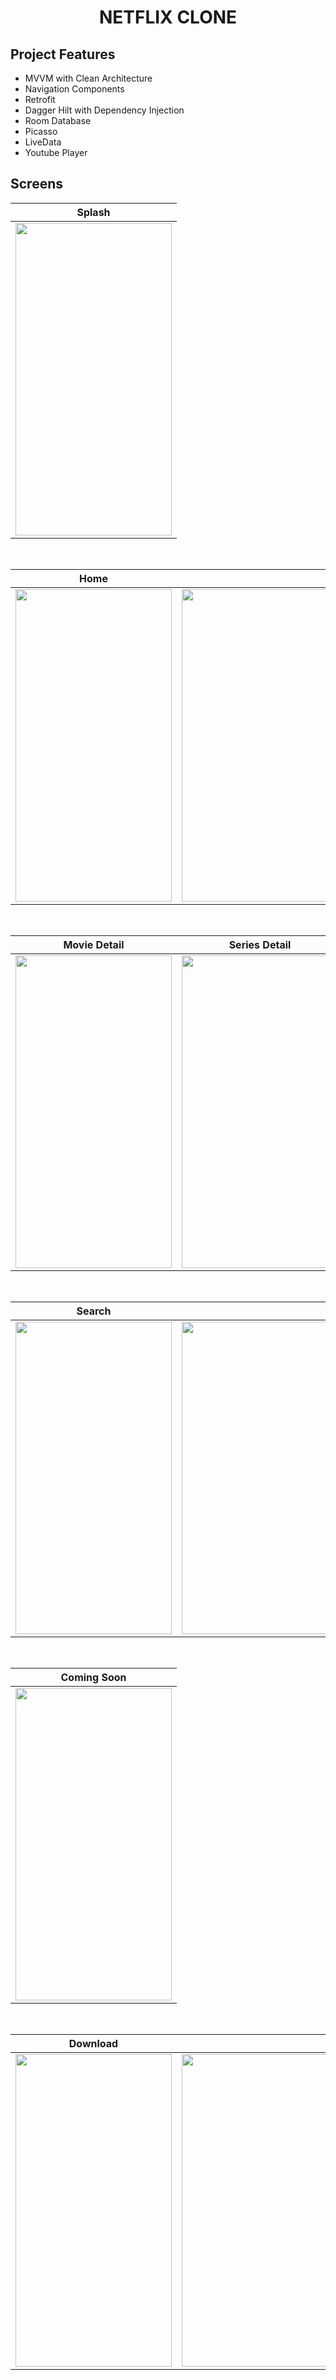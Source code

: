 <h1 align="center">
NETFLIX CLONE
</h1>

## Project Features
 - MVVM with Clean Architecture
 - Navigation Components
 - Retrofit
 - Dagger Hilt with Dependency Injection
 - Room Database
 - Picasso
 - LiveData
 - Youtube Player

## Screens

| Splash |
| ------ |
|<img src="https://github.com/sinemalgul/NetflixClone/assets/61560825/0b898186-d29b-4e3b-8668-574b26b18fde" width="250" height="500"/>|

</br>

| Home | |
| ------ |---- |
|<img src="https://github.com/sinemalgul/NetflixClone/assets/61560825/67cc1986-9c42-44b1-91a0-fd8c65b07d8a" width="250" height="500"/>|<img src="https://github.com/sinemalgul/NetflixClone/assets/61560825/18debe80-4c7e-431a-88a2-de8ba341ee76" width="250" height="500"/>|

</br>

| Movie Detail | Series Detail |
| ------ | ---- |
|<img src="https://github.com/sinemalgul/NetflixClone/assets/61560825/fa4cd1ac-f109-4af5-869d-8bbb1a294e37" width="250" height="500"/>|<img src="https://github.com/sinemalgul/NetflixClone/assets/61560825/e2b04135-dec1-4602-a16b-444c4bc68bb7" width="250" height="500"/>|

</br>
  
| Search | |
| --- |---- |
|<img src="https://github.com/sinemalgul/NetflixClone/assets/61560825/e7a80cb4-2d62-4ea1-b6d1-12fcf3561715" width="250" height="500"/>|<img src="https://github.com/sinemalgul/NetflixClone/assets/61560825/f2d2b748-f825-4444-884c-e2ce7828851e" width="250" height="500"/>|

</br>

| Coming Soon |
| --- |
|<img src="https://github.com/sinemalgul/NetflixClone/assets/61560825/20b1c1e1-be31-4463-8759-a8554a73c940" width="250" height="500"/>|

</br>

| Download | |
| --------- |---- |
|<img src="https://github.com/sinemalgul/NetflixClone/assets/61560825/993051fd-4d93-4851-81cc-e1fc7e7a7c0c" width="250" height="500"/>|<img src="https://github.com/sinemalgul/NetflixClone/assets/61560825/19a05315-72fb-40a1-99bd-c10792e3e267" width="250" height="500"/>|
